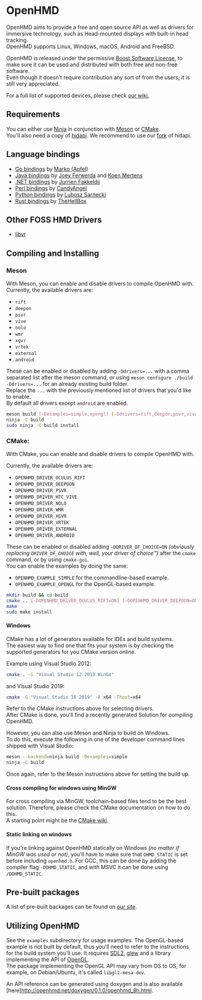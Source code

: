 # OpenHMD
OpenHMD aims to provide a free and open source API as well as drivers for immersive technology, such as Head-mounted displays with built-in head tracking. <br>
OpenHMD supports Linux, Windows, macOS, Android and FreeBSD.

OpenHMD is released under the permissive [Boost Software License](https://www.boost.org/LICENSE_1_0.txt), to make sure it can be used and distributed with both free and non-free software. <br>
Even though it doesn't require contribution any sort of from the users, it is still very appreciated.

For a full list of supported devices, please check [our wiki.](https://github.com/OpenHMD/OpenHMD/wiki/Support-List)

## Requirements
You can either use [Ninja](https://ninja-build.org) in conjunction with [Meson](https://mesonbuild.com/) or [CMake](https://cmake.org). <br>
You'll also need a copy of [hidapi](https://github.com/signal11/hidapi/). We recommend to use our [fork](https://github.com/OpenHMD/hidapi) of hidapi.

## Language bindings
- [Go bindings](https://github.com/Apfel/OpenHMD-GO) by [Marko (Apfel)](https://github.com/Apfel)
- [Java bindings](https://github.com/OpenHMD/OpenHMD-Java) by [Joey Ferwerda](https://github.com/TheOnlyJoey) and [Koen Mertens](https://github.com/KCMertens)
- [.NET bindings](https://github.com/jurrien-fakkeldij/OpenHMD.NET) by [Jurrien Fakkeldij](https://github.com/jurrien-fakkeldij)
- [Perl bindings](https://github.com/CandyAngel/perl-openhmd) by [CandyAngel](https://github.com/CandyAngel)
- [Python bindings](https://github.com/lubosz/python-rift) by [Lubosz Sarnecki](https://github.com/lubosz)
- [Rust bindings](https://github.com/TheHellBox/openhmd-rs) by [TheHellBox](https://github.com/TheHellBox)
  
## Other FOSS HMD Drivers
- [libvr](http://hg.sitedethib.com/libvr)

## Compiling and Installing
### Meson

With Meson, you can enable and disable drivers to compile OpenHMD with. <br>
Currently, the available drivers are:
- `rift`
- `deepon`
- `psvr`
- `vive`
- `nolo`
- `wmr`
- `xgvr`
- `vrtek`
- `external`
- `android`

These can be enabled or disabled by adding `-Ddrivers=...` with a comma separated list after the meson command, or using `meson configure ./build -Ddrivers=...` for an already existing build folder. <br>
Replace the `...` with the previously mentioned list of drivers that you'd like to enable. <br>
By default all drivers except `android` are enabled.

```sh
meson build [-Dexamples=simple,opengl] [-Ddrivers=rift,deepon,psvr,vive,nolo,wmr,xgvr,vrtek,external,android]
ninja -C build
sudo ninja -C build install
```

### CMake:

With CMake, you can enable and disable drivers to compile OpenHMD with.

Currently, the available drivers are:
- `OPENHMD_DRIVER_OCULUS_RIFT`
- `OPENHMD_DRIVER_DEEPOON`
- `OPENHMD_DRIVER_PSVR`
- `OPENHMD_DRIVER_HTC_VIVE`
- `OPENHMD_DRIVER_NOLO`
- `OPENHMD_DRIVER_WMR`
- `OPENHMD_DRIVER_XGVR`
- `OPENHMD_DRIVER_VRTEK`
- `OPENHMD_DRIVER_EXTERNAL`
- `OPENHMD_DRIVER_ANDROID`

These can be enabled or disabled adding `-DDRIVER_OF_CHOICE=ON` *(obviously replacing `DRIVER_OF_CHOICE` with, well, your driver of choice™)* after the `cmake` command, or by using `cmake-gui`. <br>
You can enable the examples by doing the same:

- `OPENHMD_EXAMPLE_SIMPLE` for the commandline-based example.
- `OPENHMD_EXAMPLE_OPENGL` for the OpenGL-based example.

```sh
mkdir build && cd build
cmake .. [-DOPENHMD_DRIVER_OCULUS_RIFT=ON] [-DOPENHMD_DRIVER_DEEPOON=ON] [-DOPENHMD_DRIVER_PSVR=ON] [-DOPENHMD_DRIVER_HTC_VIVE=ON] [-DOPENHMD_DRIVER_NOLO=ON] [-DOPENHMD_DRIVER_WMR=ON] [-DOPENHMD_DRIVER_XGVR=ON] [-DOPENHMD_DRIVER_VRTEK=ON] [-DOPENHMD_DRIVER_EXTERNAL=ON] [-DOPENHMD_DRIVER_ANDROID=ON] [-DOPENHMD_EXAMPLE_SIMPLE=ON] [-DOPENHMD_EXAMPLE_OPENGL=ON]
make
sudo make install
```

#### Windows
CMake has a lot of generators available for IDEs and build systems. <br>
The easiest way to find one that fits your system is by checking the supported generators for you CMake version online.

Example using Visual Studio 2012:
```sh
cmake . -G "Visual Studio 12 2013 Win64"
```

and Visual Studio 2019:
```sh
cmake -G "Visual Studio 16 2019" -A x64 -Thost=x64
```

Refer to the CMake instructions above for selecting drivers. <br>
After CMake is done, you'll find a recently generated Solution for compiling OpenHMD.

However, you can also use Meson and Ninja to build on Windows. <br>
To do this, execute the following in one of the developer command lines shipped with Visual Studio:

```sh
meson --backend=ninja build -Dexamples=simple
ninja -C build
```

Once again, refer to the Meson instructions above for setting the build up.

#### Cross compiling for windows using MinGW

For cross compiling via MinGW, toolchain-based files tend to be the best solution. Therefore, please check the CMake documentation on how to do this. <br>
A starting point might be the [CMake wiki](https://gitlab.kitware.com/cmake/community/wikis/doc/cmake/cross_compiling/Mingw).

#### Static linking on windows
If you're linking against OpenHMD statically on Windows *(no matter if MinGW was used or not)*, you'll have to make sure that `OHMD_STATIC` is set before including `openhmd.h`. For GCC, this can be done by adding the compiler flag `-DOHMD_STATIC`, and with MSVC it can be done using `/DOHMD_STATIC`.

## Pre-built packages
A list of pre-built backages can be found on [our site](http://www.openhmd.net/index.php/download/).

## Utilizing OpenHMD
See the `examples` subdirectory for usage examples. The OpenGL-based example is not built by default, thus you'll need to refer to the instructions for the build system you'll use. It requires [SDL2](https://libsdl.org/), [glew](http://glew.sourceforge.net/basic.html) and a library implementing the API of [OpenGL](https://www.opengl.org/). <br>
The package implementing the OpenGL API may vary from OS to OS, for example, on Debian/Ubuntu, it's called `libgl1-mesa-dev`.

An API reference can be generated using doxygen and is also available [here]http://openhmd.net/doxygen/0.1.0/openhmd_8h.html.